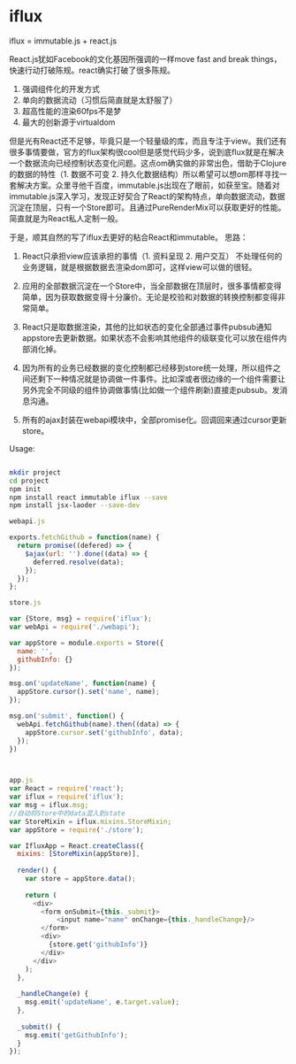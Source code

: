 # iflux
iflux = immutable.js + react.js

React.js犹如Facebook的文化基因所强调的一样move fast and break things，快速行动打破陈规。react确实打破了很多陈规。

1. 强调组件化的开发方式
2. 单向的数据流动（习惯后简直就是太舒服了）
3. 超高性能的渲染60fps不是梦
4. 最大的创新源于virtualdom


但是光有React还不足够，毕竟只是一个轻量级的库，而且专注于view。我们还有很多事情要做，官方的flux架构很cool但是感觉代码少多，说到底flux就是在解决一个数据流向已经控制状态变化问题。这点om确实做的非常出色，借助于Clojure的数据的特性（1. 数据不可变 2. 持久化数据结构）所以希望可以想om那样寻找一套解决方案。众里寻他千百度，immutable.js出现在了眼前，如获至宝。随着对immutable.js深入学习，发现正好契合了React的架构特点，单向数据流动，数据沉淀在顶层，只有一个Store即可。且通过PureRenderMix可以获取更好的性能。简直就是为React私人定制一般。

于是，顺其自然的写了iflux去更好的粘合React和immutable。
思路：

1. React只承担view应该承担的事情（1. 资料呈现 2. 用户交互） 不处理任何的业务逻辑，就是根据数据去渲染dom即可，这样view可以做的很轻。

2. 应用的全部数据沉淀在一个Store中，当全部数据在顶层时，很多事情都变得简单，因为获取数据变得十分廉价。无论是校验和对数据的转换控制都变得非常简单。

3. React只是取数据渲染，其他的比如状态的变化全部通过事件pubsub通知appstore去更新数据。如果状态不会影响其他组件的级联变化可以放在组件内部消化掉。

4. 因为所有的业务已经数据的变化控制都已经移到store统一处理，所以组件之间还剩下一种情况就是协调做一件事件。比如深或者很边缘的一个组件需要让另外完全不同级的组件协调做事情(比如做一个组件刷新)直接走pubsub。发消息沟通。

5. 所有的ajax封装在webapi模块中，全部promise化。回调回来通过cursor更新store。

Usage:

```sh

mkdir project
cd project
npm init
npm install react immutable iflux --save
npm install jsx-laoder --save-dev

```


```javascript
webapi.js

exports.fetchGithub = function(name) {
  return promise((defered) => {
    $ajax(url: '').done((data) => {
      deferred.resolve(data);
    });
  });
};

store.js

var {Store, msg} = require('iflux');
var webApi = require('./webapi');

var appStore = module.exports = Store({
  name: '',
  githubInfo: {}
});

msg.on('updateName', function(name) {
  appStore.cursor().set('name', name);
});

msg.on('submit', function() {
  webApi.fetchGithub(name).then((data) => {
    appStore.cursor.set('githubInfo', data);
  });
})



app.js
var React = require('react');
var iflux = require('iflux');
var msg = iflux.msg;
//自动将Store中的data混入到state
var StoreMixin = iflux.mixins.StoreMixin;
var appStore = require('./store');

var IfluxApp = React.createClass({
  mixins: [StoreMixin(appStore)],
  
  render() {
    var store = appStore.data();
    
    return (
      <div>
        <form onSubmit={this._submit}>
            <input name="name" onChange={this._handleChange}/>
        </form>
        <div>
          {store.get('githubInfo')}
        </div>
      </div>
    );
  },
  
  _handleChange(e) {
    msg.emit('updateName', e.target.value);
  },
  
  _submit() {
    msg.emit('getGithubInfo');
  }
});

```
